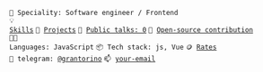<code>👷 Speciality: Software engineer / Frontend</code><br>
<code>💡 [Skills](SKILLS.md)</code>
<code>🧻 [Projects](PROJECTS.md)</code>
<code>📢 [Public talks: 0](TALKS.md)</code>
<code>👀 [Open-source contribution](CONTRIBUTION.md)</code><br>
<code>🧑‍💻 Languages: JavaScript</code>
<code>📦 Tech stack: js, Vue</code>
<code>🪙 [Rates](RATES.md)</code><br>
<code>💬 telegram: [@grantorino](https://telegram.me/grantorino)</code>
<code>📫 [your-email](mailto:mostovenko.andriy@gmail.com)</code>

